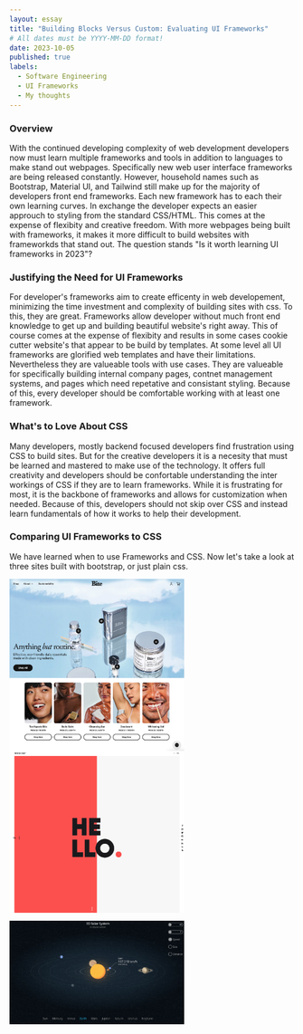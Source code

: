```yaml
---
layout: essay
title: "Building Blocks Versus Custom: Evaluating UI Frameworks"
# All dates must be YYYY-MM-DD format!
date: 2023-10-05
published: true
labels:
  - Software Engineering
  - UI Frameworks
  - My thoughts
---
```


### Overview
With the continued developing complexity of web development developers now must learn multiple frameworks and tools in addition to languages to make stand out webpages. Specifically new web user interface frameworks are being released constantly. However, household names such as Bootstrap, Material UI, and Tailwind still make up for the majority of developers front end frameworks. Each new framework has to each their own learning curves. In exchange the developer expects an easier approuch to styling from the standard CSS/HTML. This comes at the expense of flexibity and creative freedom. With more webpages being built with frameworks, it makes it more difficult to build websites with frameworkds that stand out. The question stands "Is it worth learning UI frameworks in 2023"?

### Justifying the Need for UI Frameworks
For developer's frameworks aim to create efficenty in web developement, minimizing the time investment and complexity of building sites with css. To this, they are great. Frameworks allow developer without much front end knowledge to get up and building beautiful website's right away. This of course comes at the expense of flexibity and results in some cases cookie cutter website's that appear to be build by templates. At some level all UI frameworks are glorified web templates and have their limitations. Nevertheless they are valueable tools with use cases. They are valueable for specifically building internal company pages, contnet management systems, and pages which need repetative and consistant styling. Because of this, every developer should be comfortable working with at least one framework.

### What's to Love About CSS
Many developers, mostly backend focused developers find frustration using CSS to build sites. But for the creative developers it is a necesity that must be learned and mastered to make use of the technology. It offers full creativity and developers should be confortable understanding the inter workings of CSS if they are to learn frameworks. While it is frustrating for most, it is the backbone of frameworks and allows for customization when needed. Because of this, developers should not skip over CSS and instead learn fundamentals of how it works to help their development.

### Comparing UI Frameworks to CSS
We have learned when to use Frameworks and CSS. Now let's take a look at three sites built with bootstrap, or just plain css.

<p>
  <img align="left" width="309px" height="304px" src="../img/project_images/a1.png">
</p>
<p>
  <img align="center" width="309px" height="286px" src="../img/project_images/a3.png">
</p>
<p>
  <img align="center" width="309px" height="183px" src="../img/project_images/a2.png">
</p>


